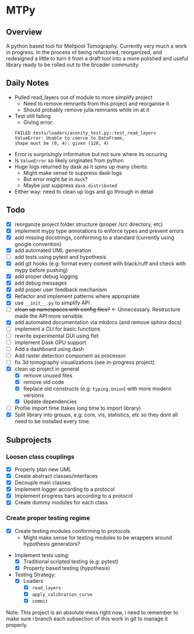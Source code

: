 # MTPy

## Overview

A python based tool for Meltpool Tomography. Currently very much a work in progress. In the process of being refactored, reorganized, and redesigned a little to turn it from a draft tool into a more polished and useful library ready to be rolled out to the broader community.

## Daily Notes

- Pulled read_layers out of module to more simplify project
    - Need to remove remnants from this project and reorganise it
    - Should probably remove julia remnants while im at it
- Test still failing
    - Giving error:
    ```
    FAILED tests/loaders/aconity_test.py::test_read_layers
    ValueError: Unable to coerce to DataFrame,
    shape must be (0, 4): given (128, 4)
    ```
- Error is surprisingly informative but not sure where its occuring
- Is `ValueError` so likely originates from python
- Huge logs returned by dask as it spins up many clients:
    - Might make sense to suppress dask logs
    - But error might be in `dask`?
    - Maybe just suppress `dask.distributed`
- Either way: need to clean up logs and go through in detail

## Todo

- [x] reorganize project folder structure (proper /src directory, etc)
- [x] implement mypy type annotations to enforce types and prevent errors
- [x] add missing docstrings, conforming to a standard (currently using google convention)
- [x] add automated UML generation
- [ ] add tests using pytest and hypothesis
- [x] add git hooks (e.g: format every commit with black/ruff  and check with mypy before pushing)
- [x] add proper debug logging
- [x] add debug messages
- [x] add proper user feedback mechanism
- [x] Refactor and implement patterns where appropriate
- [x] use `__init__.py` to simplify API
- [ ] ~~clean up namespaces with config files?~~ <- Unnecessary. Restructure made the API more sensible.
- [x] add automated documentation via mkdocs (and remove sphinx docs)
- [ ] implement a CLI for basic functions
- [ ] rewrite experimental GUI using flet
- [ ] implement Dask GPU support
- [ ] Add a dashboard using dash
- [ ] Add raster detection component as processor
- [ ] fix 3d tomography visualizations (see in-progress project)
- [x] clean up project in general
    - [x] remove unused files
    - [x] remove old code
    - [x] Replace old constructs (e.g: `typing.Union`) with more modern versions
    - [x] Update dependencies
- [ ] Profile import time (takes long time to import library)
- [x] Split library into groups, e.g: core, vis, statistics, etc so they dont all need to be installed every time.

## Subprojects

### Loosen class couplings

- [x] Properly plan new UML
- [x] Create abstract classes/interfaces
- [x] Decouple main classes
- [x] Implement logger according to a protocol
- [x] Implement progress bars according to a protocol
- [x] Create dummy modules for each class

### Create proper testing regime

- [x] Create testing modules conforming to protocols
    - Might make sense for testing modules to be wrappers around hypothesis generators?
- Implement tests using:
    - [x] Traditional scripted testing (e.g: pytest)
    - [x] Property based testing (hypothesis)
- Testing Strategy:
    - [x] Loaders
        - [x] `read_layers`
        - [x] `apply_calibration_curve`
        - [x] `commit`

Note: This project is an absolute mess right now, i need to remember to make sure i branch each subsection of this work in git to manage it properly.
